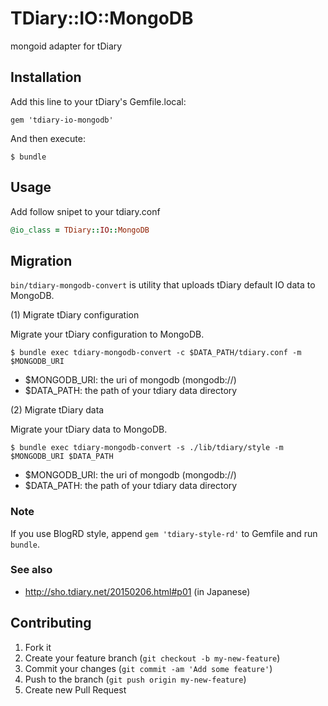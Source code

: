 # TDiary::IO::MongoDB

mongoid adapter for tDiary

## Installation

Add this line to your tDiary's Gemfile.local:

    gem 'tdiary-io-mongodb'

And then execute:

    $ bundle

## Usage

Add follow snipet to your tdiary.conf

```ruby
@io_class = TDiary::IO::MongoDB
```

## Migration

`bin/tdiary-mongodb-convert` is utility that uploads tDiary default IO data to MongoDB.

(1) Migrate tDiary configuration

Migrate your tDiary configuration to MongoDB.

```
$ bundle exec tdiary-mongodb-convert -c $DATA_PATH/tdiary.conf -m $MONGODB_URI
```

 * $MONGODB_URI: the uri of mongodb (mongodb://)
 * $DATA_PATH: the path of your tdiary data directory

(2) Migrate tDiary data

Migrate your tDiary data to MongoDB.

```
$ bundle exec tdiary-mongodb-convert -s ./lib/tdiary/style -m $MONGODB_URI $DATA_PATH
```
 * $MONGODB_URI: the uri of mongodb (mongodb://)
 * $DATA_PATH: the path of your tdiary data directory

### Note

If you use BlogRD style, append `gem 'tdiary-style-rd'` to Gemfile and run `bundle`.

### See also

 * http://sho.tdiary.net/20150206.html#p01 (in Japanese)

## Contributing

1. Fork it
2. Create your feature branch (`git checkout -b my-new-feature`)
3. Commit your changes (`git commit -am 'Add some feature'`)
4. Push to the branch (`git push origin my-new-feature`)
5. Create new Pull Request
